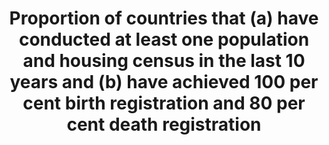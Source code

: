 ---
comments_and_limitations: Birth registry in the US is greater than 99 percent.
data_non_statistical: false
date_metadata_updated: February 2018 (Kali Kong)
goal_meta_link: http://unstats.un.org/sdgs/files/metadata-compilation/Metadata-Goal-17.pdf
graph: binary
graph_title: Has the US completed at least one population and housing census in the
  last 10 years? Has the US achieved 100 percent birth registration and at least 80
  percent death registration?
graph_type: line
has_metadata: true
indicator: 17.19.2
indicator_name: Proportion of countries that (a) have conducted at least one population
  and housing census in the last 10 years and (b) have achieved 100 per cent birth
  registration and 80 per cent death registration
indicator_sort_order: 17-19-02
indicator_variable: house_census
layout: indicator
national_geographical_coverage: United States
permalink: /17-19-2/
published: true
reporting_status: complete
sdg_goal: 17
source_active_1: true
source_agency_staff_email_1: jpark@omb.eop.gov
source_agency_staff_name_1: Jennifer Park
source_agency_survey_dataset_1: SSP/OIRA/OMB/EOP
source_notes_1: null
source_organisation_1: SSP/OIRA/OMB/EOP
source_title_1: null
source_url_1: https://www.cdc.gov/nchs/products/vsrr
target: By 2030, build on existing initiatives to develop measurements of progress
  on sustainable development that complement gross domestic product, and support statistical
  capacity-building in developing countries.
target_id: '17.19'
title: Proportion of countries that (a) have conducted at least one population and
  housing census in the last 10 years and (b) have achieved 100 per cent birth registration
  and 80 per cent death registration
un_custodial_agency: 'UNSD  (Partnering Agencies: UNFPA, DESA Population Division,
  other involved agencies in the interagency group on CRVS)'
un_designated_tier: '1'
us_method_of_computation: Periodicity of housing census is measured by the decennial
  census program of the U.S. Bureau of the Census. Rate of coverage of birth records
  and death records is measured by the Vital Health Statistics Program of the National
  Center for Health Statistics of the Centers for Disease Control and Prevention as
  measured by percentage coverage of prior year vital events.
variable_description: null
variable_notes: null
---